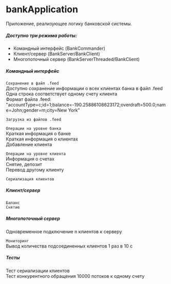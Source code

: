 # bankApplication

Приложение, реализующее логику банковской системы.

##### Доступно три режима работы: #####
- Командный интерфейс (BankCommander)
- Клиент/сервер (BankServer/BankClient)
- Многопоточный сервер (BankServerThreaded/BankClient)

##### Командный интерфейс #####
`Сохранение в файл .feed`<br/>
Доступно сохранение информации о всех клиентах банка в файл .feed<br/>
Одна строка соответствует одному счету клиента<br/>
Формат файла .feed:<br/>
"accountType=c;id=1;balance=-190.25886108623172;overdraft=500.0;name=John;gender=m;city=New York"<br/>

`Загрузка из файлов .feed`<br/>

`Операции на уровне банка`<br/>
Краткая информация о банке<br/>
Краткая информация о клиентах<br/>
Добавление клиента<br/>

`Операции на уровне клиента`<br/>
Информация о счетах<br/>
Снятие, депозит<br/>
Перевод другому клиенту<br/>

`Сериализация клиентов`<br/>

##### Клиент/сервер #####
`Баланс`<br/>
`Снятие`<br/>

##### Многопоточный сервер #####
Одновременное подключение n клиентов к серверу<br/>

`Мониторинг`<br/>
Вывод количества подсоединенных клиентов 1 раз в 10 с<br/>

##### Тесты #####
Тест сериализации клиентов<br/>
Тест конкурентного обращения 10000 потоков к одному счету<br/>



